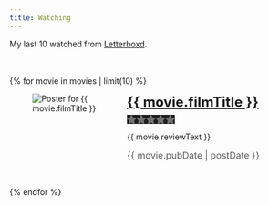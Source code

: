 ```yaml
---
title: Watching
---
```


<style>
  .reviews {
    margin-block-start: 3rem;
    list-style: none;
    padding: 0;
    img {
      max-width: 150px;
    }
    li {
      margin-block-end: 2rem;
    }
    figure {
      display: flex;
      align-items: flex-start;
      gap: 1rem;
    }
    h2 {
      margin: 0;
      font-size: 1.5rem;
    }
    time {
      font-size: 1rem;
      opacity: .7;
    }
  }
</style>

<p>My last 10 watched from <a href="https://letterboxd.com/peruvianidol">Letterboxd</a>.</p>

<ul class="reviews">
{% for movie in movies | limit(10) %}
<li>
  <figure>
    <img src="{{ movie.posterUrl }}" alt="Poster for {{ movie.filmTitle }}">
    <figcaption>
      <h2><a href="{{ movie.link }}">{{ movie.filmTitle }}</a></h2>
      <div class="rating">
        <meter min="0" max="5" value="{{ movie.memberRating }}">{{ movie.memberRating }} out of 5 stars</meter>
      </div>
      <p>{{ movie.reviewText }}</p>
      <p><time datetime="{{ movie.pubDate }}">{{ movie.pubDate | postDate }}</time></p>
    </figcaption>
  </figure>
</li>
{% endfor %}
</ul>

<style>
  .rating {
    --background-color:rgb(114, 114, 115);
    --icon-color: #00e054;
    --height: 16px;
    --aspect-ratio: 84/16;
    aspect-ratio: var(--aspect-ratio);
    height: var(--height);
    position: relative;
    margin-block: .5rem;
  }
  .rating ::-moz-meter-bar {
    background: none;
    background-color: var(--icon-color);
  }
  .rating ::-webkit-meter-bar {
    background: var(--background-color);
    border: 0;
    border-radius: 0;
    height: var(--height);
  }
  .rating ::-webkit-meter-optimum-value {
    background: var(--icon-color);
  }
  .rating meter {
    position: absolute;
    inset: 0;
    background: none;
    background-color: var(--background-color);
    height: var(--height);
    width: auto;
  }
  .rating:after {
    content: "";
    display: block;
    position: absolute;
    inset: 0;
    background-image: url("data:image/svg+xml,%3Csvg xmlns='http://www.w3.org/2000/svg' viewBox='0 0 17 16'%3E%3Cpath d='M17 0v16H0V0h17ZM8.87.788a.97.97 0 0 0-1.745 0L5.177 4.796l-4.351.643a.967.967 0 0 0-.779.657.974.974 0 0 0 .24.991l3.157 3.124-.746 4.415a.974.974 0 0 0 1.415 1.018l3.888-2.076 3.887 2.076a.971.971 0 0 0 1.415-1.018l-.748-4.415 3.157-3.124a.968.968 0 0 0-.539-1.648l-4.354-.643L8.87.788Z' fill='%231f1f1f'/%3E%3C/svg%3E");
    background-repeat: repeat-x;
    background-size: 17px 16px;
  }
</style>